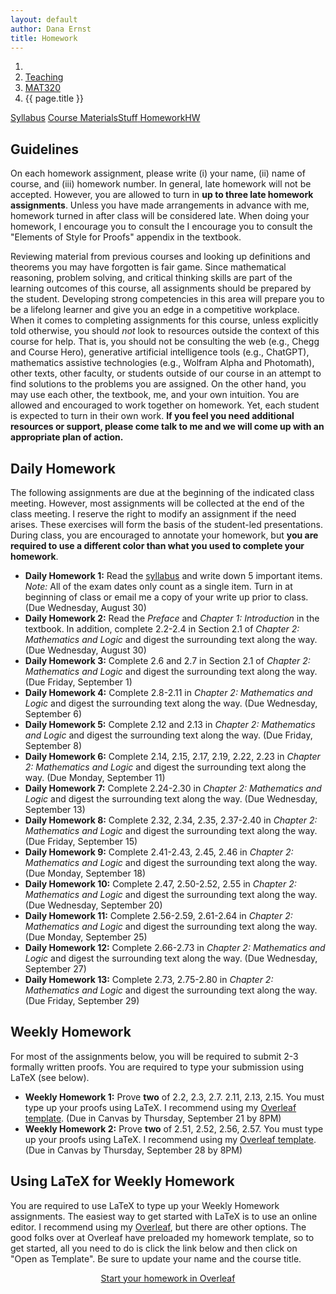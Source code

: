 ```yaml
---
layout: default
author: Dana Ernst
title: Homework
---
```


<ol class="breadcrumb">
  <li><a href="/"><i class="fa fa-home"></i></a></li>
  <li><a href="/teaching/">Teaching</a></li>
  <li><a href="/teaching/mat320f23">MAT320</a></li>
  <li class="active">{{ page.title }}</li>
</ol>

<div class="row">
<div class="col-xs-12">
<div class="btn-group btn-group-justified">
<a class="btn btn-default btn-success" href="{{site.baseurl}}/teaching/mat320f23/syllabus/">Syllabus</a>
<a class="btn btn-default btn-primary" href="{{site.baseurl}}/teaching/mat320f23/materials/">
<span class="hidden-xs">Course Materials</span><span class="visible-xs">Stuff</span>
</a>
<a class="btn btn-default btn-warning" href="{{site.baseurl}}/teaching/mat320f23/homework/">
<span class="hidden-xs">Homework</span><span class="visible-xs">HW</span>
</a>
</div>
</div>
</div>

## Guidelines ##
On each homework assignment, please write (i) your name, (ii) name of course, and (iii) homework number. In general, late homework will not be accepted. However, you are allowed to turn in **up to three late homework assignments**. Unless you have made arrangements in advance with me, homework turned in after class will be considered late. When doing your homework, I encourage you to consult the I encourage you to consult the "Elements of Style for Proofs" appendix in the textbook.

Reviewing material from previous courses and looking up definitions and theorems you may have forgotten is fair game. Since mathematical reasoning, problem solving, and critical thinking skills are part of the learning outcomes of this course, all assignments should be prepared by the student. Developing strong competencies in this area will prepare you to be a lifelong learner and give you an edge in a competitive workplace. When it comes to completing assignments for this course, unless explicitly told otherwise, you should *not* look to resources outside the context of this course for help.  That is, you should not be consulting the web (e.g., Chegg and Course Hero), generative artificial intelligence tools (e.g., ChatGPT), mathematics assistive technologies (e.g., Wolfram Alpha and Photomath), other texts, other faculty, or students outside of our course in an attempt to find solutions to the problems you are assigned.  On the other hand, you may use each other, the textbook, me, and your own intuition. You are allowed and encouraged to work together on homework. Yet, each student is expected to turn in their own work.  **If you feel you need additional resources or support, please come talk to me and we will come up with an appropriate plan of action.**

## Daily Homework ##
The following assignments are due at the beginning of the indicated class meeting. However, most assignments will be collected at the end of the class meeting.  I reserve the right to modify an assignment if the need arises.  These exercises will form the basis of the student-led presentations.  During class, you are encouraged to annotate your homework, but **you are required to use a different color than what you used to complete your homework**.

- **Daily Homework 1:** Read the [syllabus]({{site.baseurl}}/teaching/mat320f23/syllabus/) and write down 5 important items.  *Note:*  All of the exam dates only count as a single item.  Turn in at beginning of class or email me a copy of your write up prior to class. (Due Wednesday, August 30)
- **Daily Homework 2:** Read the *Preface* and *Chapter 1: Introduction* in the textbook. In addition, complete 2.2-2.4 in Section 2.1 of *Chapter 2: Mathematics and Logic* and digest the surrounding text along the way. (Due Wednesday, August 30)
- **Daily Homework 3:** Complete 2.6 and 2.7 in Section 2.1 of *Chapter 2: Mathematics and Logic* and digest the surrounding text along the way. (Due Friday, September 1)
- **Daily Homework 4:** Complete 2.8-2.11 in *Chapter 2: Mathematics and Logic* and digest the surrounding text along the way. (Due Wednesday, September 6)
- **Daily Homework 5:** Complete 2.12 and 2.13 in *Chapter 2: Mathematics and Logic* and digest the surrounding text along the way. (Due Friday, September 8)
- **Daily Homework 6:** Complete 2.14, 2.15, 2.17, 2.19, 2.22, 2.23 in *Chapter 2: Mathematics and Logic* and digest the surrounding text along the way. (Due Monday, September 11)
- **Daily Homework 7:** Complete 2.24-2.30 in *Chapter 2: Mathematics and Logic* and digest the surrounding text along the way. (Due Wednesday, September 13)
- **Daily Homework 8:** Complete 2.32, 2.34, 2.35, 2.37-2.40 in *Chapter 2: Mathematics and Logic* and digest the surrounding text along the way. (Due Friday, September 15)
- **Daily Homework 9:** Complete 2.41-2.43, 2.45, 2.46 in *Chapter 2: Mathematics and Logic* and digest the surrounding text along the way. (Due Monday, September 18)
- **Daily Homework 10:** Complete 2.47, 2.50-2.52, 2.55 in *Chapter 2: Mathematics and Logic* and digest the surrounding text along the way. (Due Wednesday, September 20)
- **Daily Homework 11:** Complete 2.56-2.59, 2.61-2.64 in *Chapter 2: Mathematics and Logic* and digest the surrounding text along the way. (Due Monday, September 25)
- **Daily Homework 12:** Complete 2.66-2.73 in *Chapter 2: Mathematics and Logic* and digest the surrounding text along the way. (Due Wednesday, September 27)
- **Daily Homework 13:** Complete 2.73, 2.75-2.80 in *Chapter 2: Mathematics and Logic* and digest the surrounding text along the way. (Due Friday, September 29)

<!-- - **Daily Homework 11:** Complete 2.50-2.52, 2.55, 2.56 in [Chapter 2: Mathematics and Logic]({{site.baseurl}}/teaching/mat320f21/MathAndLogic.pdf) and digest the surrounding text along the way. (Due Wednesday, September 15)
- **Daily Homework 12:** Complete 2.57-2.59, 2.61-2.64 in [Chapter 2: Mathematics and Logic]({{site.baseurl}}/teaching/mat320f21/MathAndLogic.pdf) and digest the surrounding text along the way. (Due Friday, September 17)
- **Daily Homework 13:** Complete 2.66-2.72 in [Chapter 2: Mathematics and Logic]({{site.baseurl}}/teaching/mat320f21/MathAndLogic.pdf) and digest the surrounding text along the way. (Due Monday, September 20)
- **Daily Homework 14:** Complete 2.73, 2.75-2.80 in [Chapter 2: Mathematics and Logic]({{site.baseurl}}/teaching/mat320f21/MathAndLogic.pdf) and digest the surrounding text along the way. (Due Wednesday, September 22)
- **Daily Homework 15:** Complete 2.86-2.88 in [Chapter 2: Mathematics and Logic]({{site.baseurl}}/teaching/mat320f21/MathAndLogic.pdf) and digest the surrounding text along the way. (Due Friday, September 24)
- **Daily Homework 16:** Complete 2.89 and 2.91 in [Chapter 2: Mathematics and Logic]({{site.baseurl}}/teaching/mat320f21/MathAndLogic.pdf) and 3.2, 3.3 in [Chapter 3: Set Theory]({{site.baseurl}}/teaching/mat320f21/SetTheory.pdf) and digest the surrounding text along the way. (Due Monday, September 27)
- **Daily Homework 17:** Complete 3.5, 3.7-3.10 in [Chapter 3: Set Theory]({{site.baseurl}}/teaching/mat320f21/SetTheory.pdf) and digest the surrounding text along the way. (Due Wednesday, September 29)
- **Daily Homework 18:** Complete 3.12, 3.16-3.21 (do either (a) or (b) for 3.21) in [Chapter 3: Set Theory]({{site.baseurl}}/teaching/mat320f21/SetTheory.pdf) and digest the surrounding text along the way. (Due Friday, October 1)
- **Daily Homework 19:** Complete 3.48-3.51 in [Chapter 3: Set Theory]({{site.baseurl}}/teaching/mat320f21/SetTheory.pdf) and digest the surrounding text along the way. (Due Wednesday, October 13)
- **Daily Homework 20:** Complete 3.52-3.59 in [Chapter 3: Set Theory]({{site.baseurl}}/teaching/mat320f21/SetTheory.pdf) and digest the surrounding text along the way. (Due Friday, October 15)
- **Daily Homework 21:** Complete 3.60-3.62 in [Chapter 3: Set Theory]({{site.baseurl}}/teaching/mat320f21/SetTheory.pdf) and digest the surrounding text along the way. (Due Monday, October 18)
- **Daily Homework 22:** Complete 4.2, 4.4, 4.5 in [Chapter 4: Induction]({{site.baseurl}}/teaching/mat320f21/Induction.pdf) and digest the surrounding text along the way. (Due Wednesday, October 20)
- **Daily Homework 23:** Complete 4.7, 4.8, 4.9, 4.11 in [Chapter 4: Induction]({{site.baseurl}}/teaching/mat320f21/Induction.pdf) and digest the surrounding text along the way. (Due Friday, October 22)
- **Daily Homework 24:** Complete any three theorems from 4.13-4.23 in [Chapter 4: Induction]({{site.baseurl}}/teaching/mat320f21/Induction.pdf) and digest the surrounding text along the way. (Due Monday, October 25)
- **Daily Homework 25:** Complete 4.24 in [Chapter 4: Induction]({{site.baseurl}}/teaching/mat320f21/Induction.pdf) and digest the surrounding text along the way. (Due Wednesday, October 27)
- **Daily Homework 26:** Complete 4.25 and one of 4.27-4.31 in [Chapter 4: Induction]({{site.baseurl}}/teaching/mat320f21/Induction.pdf) and digest the surrounding text along the way. (Due Friday, October 29)
- **Daily Homework 27:** Complete one of 4.32-4.33 and both of 4.34 and 4.36 in [Chapter 4: Induction]({{site.baseurl}}/teaching/mat320f21/Induction.pdf) and digest the surrounding text along the way. (Due Monday, November 1)
- **Daily Homework 28:** Complete 4.37-4.39 in [Chapter 4: Induction]({{site.baseurl}}/teaching/mat320f21/Induction.pdf) and digest the surrounding text along the way. (Due Wednesday, November 3)
- **Daily Homework 29:** Complete 7.10, 7.12, 7.13, 7.15, 7.16 in [Chapter 7: Relations and Partitions]({{site.baseurl}}/teaching/mat320f21/Relations.pdf) and digest the surrounding text along the way. (Due Friday, November 5)
- **Daily Homework 30:** Complete 7.19-7.24, 7.27, 7.28 in [Chapter 7: Relations and Partitions]({{site.baseurl}}/teaching/mat320f21/Relations.pdf) and digest the surrounding text along the way. (Due Monday, November 8)
- **Daily Homework 31:** Complete 7.29, 7.30, 7.34, 7.36-7.39 in [Chapter 7: Relations and Partitions]({{site.baseurl}}/teaching/mat320f21/Relations.pdf) and digest the surrounding text along the way. (Due Wednesday, November 10)
- **Daily Homework 32:** Complete 7.40-7.43, 7.47, 7.48 in [Chapter 7: Relations and Partitions]({{site.baseurl}}/teaching/mat320f21/Relations.pdf) and digest the surrounding text along the way. (Due Friday, November 12)
- **Daily Homework 33:** Complete 8.60, 8.64, one of 8.65 or 8.66, and both 8.67 and 8.68 in [Chapter 8: Functions]({{site.baseurl}}/teaching/mat320f21/Functions.pdf) and digest the surrounding text along the way. (Due Wednesday, December 1)
- **Daily Homework 34:** Complete 8.69, 8.71-8.75 in [Chapter 8: Functions]({{site.baseurl}}/teaching/mat320f21/Functions.pdf) and digest the surrounding text along the way. (Due Friday, December 3) -->

## Weekly Homework ##
For most of the assignments below, you will be required to submit 2-3 formally written proofs. You are required to type your submission using LaTeX (see below). 

<!-- You can either submit a hardcopy of your assignment or email me the PDF of your completed work. If you email me the PDF, please name your file as <code>WeeklyX-LastName.pdf</code>, where <code>X</code> is the number of the assignment and <code>LastName</code> is your last name.  Notice there are no spaces in the filename. -->

<!-- Submit your the PDF to the corresponding assignment on BbLearn. -->

- **Weekly Homework 1:** Prove **two** of 2.2, 2.3, 2.7. 2.11, 2.13, 2.15. You must type up your proofs using LaTeX.  I recommend using my [Overleaf template](https://www.overleaf.com/latex/templates/weekly-homework-x/cbpdxbqknrvq). (Due in Canvas by Thursday, September 21 by 8PM)
- **Weekly Homework 2:** Prove **two** of 2.51, 2.52, 2.56, 2.57. You must type up your proofs using LaTeX.  I recommend using my [Overleaf template](https://www.overleaf.com/latex/templates/weekly-homework-x/cbpdxbqknrvq). (Due in Canvas by Thursday, September 28 by 8PM)

<!-- - **Weekly Homework 1:** Watch "Grit: the power of passion and perseverance" and any other 4 videos listed under <em>Videos on Growth Mindset and Productive Failure</em> on the <a href="{{site.baseurl}}/teaching/mat320f23/materials/">Course Materials</a> page and then write a reflection that is at least 15 sentences long. You should list the videos you watched. Rather than reflecting on each video separately, try to reflect on growth mindset, productive failure, and grit, in general. <b>You are required to type your reflection using LaTeX</b>. For this assignment, I suggest you use the template on [Overleaf](https://www.overleaf.com/) found [here](https://www.overleaf.com/latex/templates/weekly-homework-1-for-reflection-on-growth-mindset-and-productive-failure-foundations-of-mathematics/pxwcxqqrqmdv) (after clicking link, click on "Open as Template") instead of using the "Start your homework in Overleaf" link below.  (Due ??? by 8PM) -->

<!-- - **Weekly Homework 2:** Prove **one** of 2.7, 2.11, 2.13. You must type up your proofs using LaTeX.  I suggest you use my Overleaf template, which you can access by clicking the "Start your homework in Overleaf" link below. (Due Friday, September 10 by 8PM)
- **Weekly Homework 3:** Prove **one** of the ones you did not do for Weekly Homework 2 and then prove **one** of 2.14 or 2.15. You must type up your proofs using LaTeX.  You can access an Overleaf template by clicking the "Start your homework in Overleaf" link below. (Due Friday, September 17 by 8PM)
- **Weekly Homework 4:** Prove Theorem 2.57 and **one** of Theorems 2.51, 2.52, 2.56. You must type up your proofs using LaTeX.  You can access an Overleaf template by clicking the "Start your homework in Overleaf" link below. (Due Friday, September 24 by 8PM)
- **Weekly Homework 5:** Prove both of Problem 2.86(i) and Theorem 2.88. You must type up your proofs using LaTeX.  You can access an Overleaf template by clicking the "Start your homework in Overleaf" link below. (Due Friday, October 1 by 8PM)
- **Weekly Homework 6:** Prove **two** of Theorem 3.56, Problem 3.61(a), Problem 3.61(c), Problem 3.61(e), or Problem 3.62. You must type up your proofs using LaTeX.  You can access an Overleaf template by clicking the "Start your homework in Overleaf" link below. (Due Friday, October 22 by 8PM)
- **Weekly Homework 7:** Prove **two** of Theorems 4.2-4.8, Problem 4.8. You must type up your proofs using LaTeX.  You can access an Overleaf template by clicking the "Start your homework in Overleaf" link below. (Due Friday, October 29 by 8PM)
- **Weekly Homework 8:** Prove **one** of Theorems 4.11-4.23 and **one** of Theorems 4.27-4.31. You must type up your proofs using LaTeX.  You can access an Overleaf template by clicking the "Start your homework in Overleaf" link below. (Due Friday, November 5 by 8PM)
- **Weekly Homework 9:** Prove **one** of Problems 4.32-4.34. You must type up your proofs using LaTeX.  You can access an Overleaf template by clicking the "Start your homework in Overleaf" link below. (Due Friday, November 12 by 8PM) -->

## Using LaTeX for Weekly Homework ##
You are required to use LaTeX to type up your Weekly Homework assignments. The easiest way to get started with LaTeX is to use an online editor.  I recommend using my [Overleaf](https://overleaf.com), but there are other options.  The good folks over at Overleaf have preloaded my homework template, so to get started, all you need to do is click the link below and then click on "Open as Template". Be sure to update your name and the course title.

<center>
<a href="https://www.overleaf.com/latex/templates/weekly-homework-x/cbpdxbqknrvq" class="btn btn-primary btn-lg" role="button">Start your homework in Overleaf</a>
</center>

<br>
